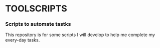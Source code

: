 # TOOLSCRIPTS
### Scripts to automate tastks

This repository is for some scripts I will develop to help me complete my every-day tasks.
